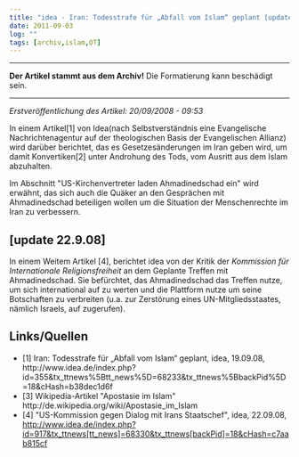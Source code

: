 ```yaml
---
title: "idea - Iran: Todesstrafe für „Abfall vom Islam“ geplant [update 22.9.08]"
date: 2011-09-03
log: ""
tags: [archiv,islam,OT]
---
```

<hr><b>Der Artikel stammt aus dem Archiv!</b> Die Formatierung kann beschädigt sein.<hr>

<i>Erstveröffentlichung des Artikel: 20/09/2008 - 09:53</i>

In einem Artikel[1] von Idea(nach Selbstverständnis eine Evangelische Nachrichtenagentur auf der theologischen Basis der Evangelischen Allianz) wird darüber berichtet, das es Gesetzesänderungen im Iran geben wird, um damit Konvertiken[2] unter Androhung des Tods, vom Ausritt aus dem Islam abzuhalten.
<!--break-->
Im Abschnitt "US-Kirchenvertreter laden Ahmadinedschad ein" wird erwähnt, das sich auch die Quäker an den Gesprächen mit Ahmadinedschad beteiligen wollen um die Situation der Menschenrechte im Iran zu verbessern.

##  [update 22.9.08] ##
In einem Weitem Artikel [4], berichtet idea von der Kritik der <i>Kommission für Internationale Religionsfreiheit</i> an dem Geplante Treffen mit  Ahmadinedschad. Sie befürchtet, das  Ahmadinedschad das Treffen nutze, um sich international auf zu werten und die Plattform nutze um seine Botschaften zu verbreiten (u.a. zur Zerstörung eines UN-Mitgliedsstaates, nämlich Israels, auf zugerufen). 


## Links/Quellen ##
<ul>
<li>[1] Iran: Todesstrafe für „Abfall vom Islam“ geplant, idea, 19.09.08, http://www.idea.de/index.php?id=355&tx_ttnews%5Btt_news%5D=68233&tx_ttnews%5BbackPid%5D=18&cHash=b38dec1d6f</li>
<li>[3] Wikipedia-Artikel "Apostasie im Islam" http://de.wikipedia.org/wiki/Apostasie_im_Islam</li>
<li>[4] "US-Kommission gegen Dialog mit Irans Staatschef", idea, 22.09.08, <a href="http://www.idea.de/index.php?id=917&tx_ttnews[tt_news]=68330&tx_ttnews[backPid]=18&cHash=c7aab815cf">http://www.idea.de/index.php?id=917&tx_ttnews[tt_news]=68330&tx_ttnews[backPid]=18&cHash=c7aab815cf</a></li>
</ul>
